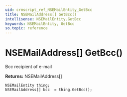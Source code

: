 ```yaml
---
uid: crmscript_ref_NSEMailEntity_GetBcc
title: NSEMailAddress[] GetBcc()
intellisense: NSEMailEntity.GetBcc
keywords: NSEMailEntity, GetBcc
so.topic: reference
---
```


# NSEMailAddress[] GetBcc()

Bcc recipient of e-mail

**Returns:** NSEMailAddress[]

```crmscript
NSEMailEntity thing;
NSEMailAddress[] bcc  = thing.GetBcc();
```

